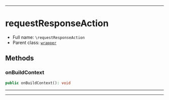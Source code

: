 ***

# requestResponseAction





* Full name: `\requestResponseAction`
* Parent class: [`wrapper`](./yxorP/inc/wrapper.md)




## Methods


### onBuildContext



```php
public onBuildContext(): void
```











***


***

